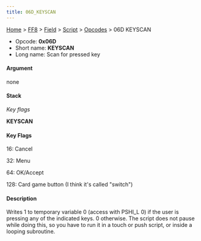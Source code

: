 ```yaml
---
title: 06D_KEYSCAN
---
```


[Home](../../../../index.md) > [FF8](../../../../FF8.md) > [Field](../../../Field.md) > [Script](../../Script.md) > [Opcodes](../Opcodes.md) > 06D KEYSCAN

-   Opcode: **0x06D**
-   Short name: **KEYSCAN**
-   Long name: Scan for pressed key

#### Argument

none

#### Stack

  
*Key flags*

**KEYSCAN**

#### Key Flags

  
16: Cancel

32: Menu

64: OK/Accept

128: Card game button (I think it's called "switch")

#### Description

Writes 1 to temporary variable 0 (access with PSHI\_L 0) if the user is pressing any of the indicated keys. 0 otherwise. The script does not pause while doing this, so you have to run it in a touch or push script, or inside a looping subroutine.
